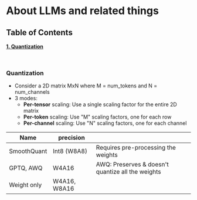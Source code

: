 # About LLMs and related things

## Table of Contents
**[1. Quantization](#quantization)**<br>


<br> 

### Quantization
- Consider a 2D matrix MxN where M = num_tokens and N = num_channels
- 3 modes:
    - **Per-tensor** scaling: Use a single scaling factor for the entire 2D matrix
    - **Per-token** scaling: Use "M" scaling factors, one for each row
    - **Per-channel** scaling: Use "N" scaling factors, one for each channel


| Name        | precision    |                                                  |
|-------------|--------------|--------------------------------------------------|
| SmoothQuant | Int8 (W8A8)  | Requires pre-processing the weights              |
| GPTQ, AWQ   | W4A16        | AWQ: Preserves & doesn't quantize all the weights |
| Weight only | W4A16, W8A16 |                                                  |
